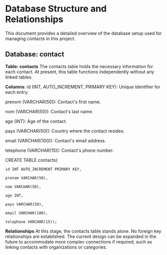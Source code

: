 # Database Structure and Relationships
This document provides a detailed overview of the database setup used for managing contacts in this project.

## Database: contact
**Table: contacts**
The contacts table holds the necessary information for each contact. At present, this table functions independently without any linked tables.

**Columns**:
id (INT, AUTO_INCREMENT, PRIMARY KEY): Unique identifier for each entry.

prenom (VARCHAR(50)): Contact's first name.

nom (VARCHAR(50)): Contact's last name.

age (INT): Age of the contact.

pays (VARCHAR(50)): Country where the contact resides.

email (VARCHAR(100)): Contact's email address.

telephone (VARCHAR(15)): Contact's phone number.


CREATE TABLE contacts(

    id INT AUTO_INCREMENT PRIMARY KEY,
    
    prenom VARCHAR(50),
    
    nom VARCHAR(50),
    
    age INT,
    
    pays VARCHAR(50),
    
    email VARCHAR(100),
    
    telephone VARCHAR(15));

**Relationships**
At this stage, the contacts table stands alone. No foreign key relationships are established. The current design can be expanded in the future to accommodate more complex connections if required, such as linking contacts with organizations or categories.
